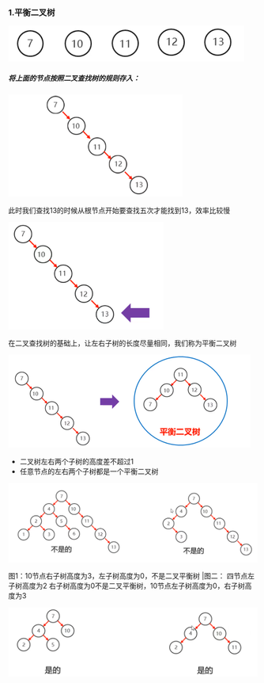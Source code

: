 ### 1.平衡二叉树



![185-1](img/185-1.png)

##### 将上面的节点按照二叉查找树的规则存入：

<img src="img/185-2.png" alt="185-2" style="zoom: 67%;" />

此时我们查找13的时候从根节点开始要查找五次才能找到13，效率比较慢

<img src="img/185-3.png" alt="185-3" style="zoom: 67%;" />

在二叉查找树的基础上，让左右子树的长度尽量相同，我们称为平衡二叉树



<img src="img/185-4.png" alt="185-4" style="zoom:50%;" />

- 二叉树左右两个子树的高度差不超过1
- 任意节点的左右两个子树都是一个平衡二叉树

![185-6](img/185-6.png)

图1：10节点右子树高度为3，左子树高度为0，不是二叉平衡树   |图二： 四节点左子树高度为2 右子树高度为0不是二叉平衡树，10节点左子树高度为0，右子树高度为3

![185-7](img/185-7.png)